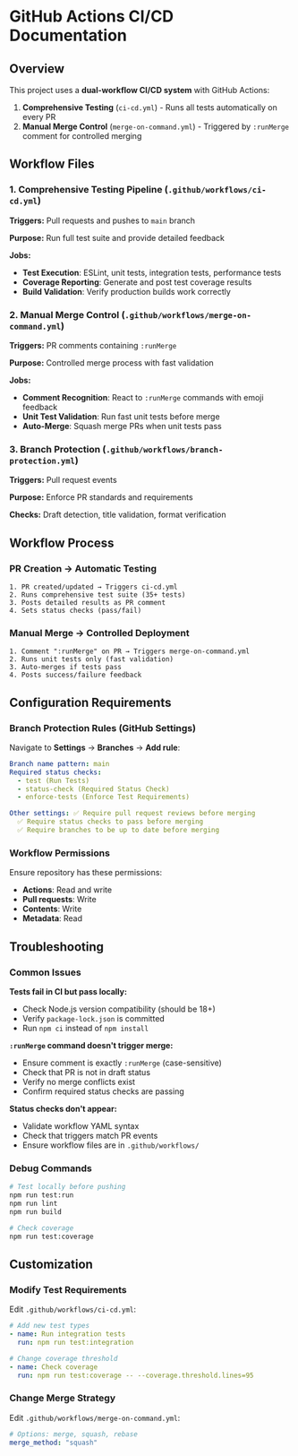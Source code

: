 # GitHub Actions CI/CD Documentation

## Overview

This project uses a **dual-workflow CI/CD system** with GitHub Actions:

1. **Comprehensive Testing** (`ci-cd.yml`) - Runs all tests automatically on every PR
2. **Manual Merge Control** (`merge-on-command.yml`) - Triggered by `:runMerge` comment for controlled merging

## Workflow Files

### 1. Comprehensive Testing Pipeline (`.github/workflows/ci-cd.yml`)

**Triggers:** Pull requests and pushes to `main` branch

**Purpose:** Run full test suite and provide detailed feedback

**Jobs:**

- **Test Execution**: ESLint, unit tests, integration tests, performance tests
- **Coverage Reporting**: Generate and post test coverage results
- **Build Validation**: Verify production builds work correctly

### 2. Manual Merge Control (`.github/workflows/merge-on-command.yml`)

**Triggers:** PR comments containing `:runMerge`

**Purpose:** Controlled merge process with fast validation

**Jobs:**

- **Comment Recognition**: React to `:runMerge` commands with emoji feedback
- **Unit Test Validation**: Run fast unit tests before merge
- **Auto-Merge**: Squash merge PRs when unit tests pass

### 3. Branch Protection (`.github/workflows/branch-protection.yml`)

**Triggers:** Pull request events

**Purpose:** Enforce PR standards and requirements

**Checks:** Draft detection, title validation, format verification

## Workflow Process

### PR Creation → Automatic Testing

```
1. PR created/updated → Triggers ci-cd.yml
2. Runs comprehensive test suite (35+ tests)
3. Posts detailed results as PR comment
4. Sets status checks (pass/fail)
```

### Manual Merge → Controlled Deployment

```
1. Comment ":runMerge" on PR → Triggers merge-on-command.yml
2. Runs unit tests only (fast validation)
3. Auto-merges if tests pass
4. Posts success/failure feedback
```

## Configuration Requirements

### Branch Protection Rules (GitHub Settings)

Navigate to **Settings** → **Branches** → **Add rule**:

```yaml
Branch name pattern: main
Required status checks:
  - test (Run Tests)
  - status-check (Required Status Check)
  - enforce-tests (Enforce Test Requirements)

Other settings: ✅ Require pull request reviews before merging
  ✅ Require status checks to pass before merging
  ✅ Require branches to be up to date before merging
```

### Workflow Permissions

Ensure repository has these permissions:

- **Actions**: Read and write
- **Pull requests**: Write
- **Contents**: Write
- **Metadata**: Read

## Troubleshooting

### Common Issues

**Tests fail in CI but pass locally:**

- Check Node.js version compatibility (should be 18+)
- Verify `package-lock.json` is committed
- Run `npm ci` instead of `npm install`

**`:runMerge` command doesn't trigger merge:**

- Ensure comment is exactly `:runMerge` (case-sensitive)
- Check that PR is not in draft status
- Verify no merge conflicts exist
- Confirm required status checks are passing

**Status checks don't appear:**

- Validate workflow YAML syntax
- Check that triggers match PR events
- Ensure workflow files are in `.github/workflows/`

### Debug Commands

```bash
# Test locally before pushing
npm run test:run
npm run lint
npm run build

# Check coverage
npm run test:coverage
```

## Customization

### Modify Test Requirements

Edit `.github/workflows/ci-cd.yml`:

```yaml
# Add new test types
- name: Run integration tests
  run: npm run test:integration

# Change coverage threshold
- name: Check coverage
  run: npm run test:coverage -- --coverage.threshold.lines=95
```

### Change Merge Strategy

Edit `.github/workflows/merge-on-command.yml`:

```yaml
# Options: merge, squash, rebase
merge_method: "squash"
```
